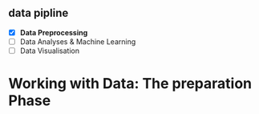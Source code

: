 ##  data pipline 
- [x] **Data Preprocessing** 
- [ ]  Data Analyses & Machine Learning
- [ ]  Data Visualisation 

# Working with Data: The preparation Phase



